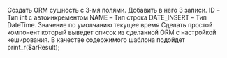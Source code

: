 Создать ORM сущность с 3-мя полями. Добавить в него 3 записи.
ID – Тип int  с автоинкрементом
NAME – Тип строка
DATE_INSERT – Тип DateTime. Значение по умолчанию текущее время
Сделать простой компонент который выведет список из сделанной ORM с настройкой кеширования. В качестве содержимого шаблона подойдет print_r($arResult);

